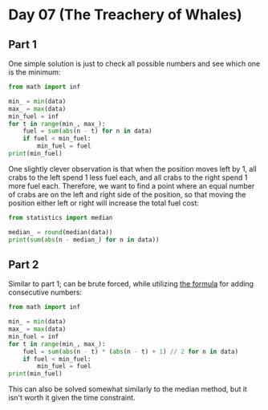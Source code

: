 # Day 07 (The Treachery of Whales)

## Part 1

One simple solution is just to check all possible numbers and see which one is the
minimum:

```py
from math import inf

min_ = min(data)
max_ = max(data)
min_fuel = inf
for t in range(min_, max_):
    fuel = sum(abs(n - t) for n in data)
    if fuel < min_fuel:
        min_fuel = fuel
print(min_fuel)
```

One slightly clever observation is that when the position moves left by 1, all crabs to
the left spend 1 less fuel each, and all crabs to the right spend 1 more fuel each.
Therefore, we want to find a point where an equal number of crabs are on the left and
right side of the position, so that moving the position either left or right will
increase the total fuel cost:

```py
from statistics import median

median_ = round(median(data))
print(sum(abs(n - median_) for n in data))
```

## Part 2

Similar to part 1; can be brute forced, while utilizing [the formula][1] for adding
consecutive numbers:

```py
from math import inf

min_ = min(data)
max_ = max(data)
min_fuel = inf
for t in range(min_, max_):
    fuel = sum(abs(n - t) * (abs(n - t) + 1) // 2 for n in data)
    if fuel < min_fuel:
        min_fuel = fuel
print(min_fuel)
```

This can also be solved somewhat similarly to the median method, but it isn't worth it
given the time constraint.

[1]: https://en.wikipedia.org/wiki/1_%2B_2_%2B_3_%2B_4_%2B_%E2%8B%AF
